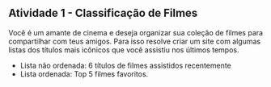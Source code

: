 ## Atividade 1 - Classificação de Filmes

Você é um amante de cinema e deseja organizar sua coleção de filmes para compartilhar com teus amigos. Para isso resolve criar um site com algumas listas dos títulos mais icônicos que você assistiu nos últimos tempos.

- Lista não ordenada: 6 títulos de filmes assistidos recentemente
- Lista ordenada: Top 5 filmes favoritos.

